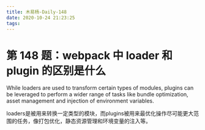 ```yaml
---
title: 木易杨-Daily-148
date: 2020-10-24 21:23:25
tags:
---
```


# 第 148 题：webpack 中 loader 和 plugin 的区别是什么

While loaders are used to transform certain types of modules, plugins can be leveraged to perform a wider range of tasks like bundle optimization, asset management and injection of environment variables.

loaders是被用来转换一定类型的模块，而plugins被用来最优化操作尽可能更大范围的任务，像打包优化，静态资源管理和环境变量的注入等。